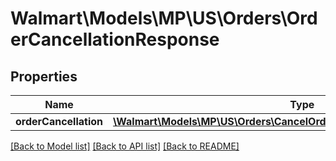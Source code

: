 # Walmart\Models\MP\US\Orders\OrderCancellationResponse

## Properties

Name | Type | Description | Notes
------------ | ------------- | ------------- | -------------
**orderCancellation** | [**\Walmart\Models\MP\US\Orders\CancelOrderLinesRequestOrderCancellation**](CancelOrderLinesRequestOrderCancellation.md) |  | [optional]


[[Back to Model list]](./) [[Back to API list]](../../../../../README.md#supported-apis) [[Back to README]](../../../../../README.md)
